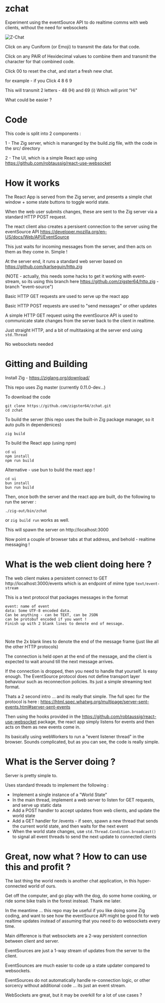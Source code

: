 # zchat
Experiment using the eventSource API to do realtime comms with web clients, without the need for websockets

![Z-Chat](docs/zchat.png)

Click on any Cuniform (or Emoji) to transmit the data for that code.

Click on any PAIR of Hexidecimal values to combine them and transmit the character for that combined code.

Click 00 to reset the chat, and start a fresh new chat.

for example - if you Click 4 8 6 9

This will transmit 2 letters - 48 (H) and 69 (i)
Which will print "Hi"

What could be easier ?

# Code 

This code is split into 2 components :

1 - The Zig server, which is mananged by the build.zig file, with the code in the src/ directory

2 - The UI, which is a simple React app using https://github.com/robtaussig/react-use-websocket

# How it works

The React App is served from the Zig server, and presents a simple chat window + some state buttons 
to toggle world state.

When the web user submits changes, these are sent to the Zig server via a standard HTTP POST request.

The react client also creates a persisent connection to the server using the eventSource API
 https://developer.mozilla.org/en-US/docs/Web/API/EventSource

This just waits for incoming messages from the server, and then acts on them as they come in. Simple !

At the server end, it runs a standard web server based on https://github.com/karlseguin/http.zig

(NOTE - actually, this needs some hacks to get it working with event-stream, so its using this branch here
https://github.com/zigster64/http.zig - branch "event-source")

Basic HTTP GET requests are used to serve up the react app

Basic HTTP POST requests are used to "send messages" or other updates

A simple HTTP GET request using the eventSource API is used to communicate state changes from the server back to the client in realtime.

Just straight HTTP, and a bit of multitasking at the server end using `std.Thread`

No websockets needed

# Gitting and Building 

Install Zig - https://ziglang.org/download/

This repo uses Zig master (currently 0.11.0-dev...)


To download the code

```
git clone https://github.com/zigster64/zchat.git
cd zchat
```

To build the server (this repo uses the built-in Zig package manager, so it auto pulls in dependenices)

`zig build`


To build the React app (using npm)

```
cd ui
npm install
npm run build
```

Alternative - use bun to build the react app !

```
cd ui
bun install
bun run build
```

Then, once both the server and the react app are built, do the following to run the server :

`./zig-out/bin/zchat`

or `zig build run` works as well.

This will spawn the server on http://localhost:3000

Now point a couple of browser tabs at that address, and behold - realtime messaging !

# What is the web client doing here ?

The web client makes a persistent connect to GET http://localhost:3000/events
which is an endpoint of mime type `text/event-stream`

This is a text protocol that packages messages in the format
```
event: name of event
data: Some UTF-8 encoded data.
Can be anything - can be TEXT, can be JSON 
can be protobuf encoded if you want !
Finish up with 2 blank lines to denote end of message.

 
```
Note the 2x blank lines to denote the end of the message frame (just like all the other HTTP protocols)

The connection is held open at the end of the message, and the client is expected to wait around till the next 
message arrives.

If the connection is dropped, then you need to handle that yourself. Is easy enough. The EventSource protocol does
not define transport layer behaviour such as reconnection policies. Its just a simple streaming text format.

Thats a 2 second intro ... and its really that simple.  The full spec for the protocol is here :
https://html.spec.whatwg.org/multipage/server-sent-events.html#server-sent-events

Then using the hooks provided in the https://github.com/robtaussig/react-use-websocket package,
the react app simply listens for events and then acts on them as new events come in.

Its basically using webWorkers to run a "event listener thread" in the browser. Sounds complicated,
but as you can see, the code is really simple.

# What is the Server doing ?

Server is pretty simple to.

Uses standard threads to implement the following : 

- Implement a single instance of a "World State" 
- In the main thread, implement a web server to listen for GET requests, and serve up static data
- Add a POST handler to accept updates from web clients, and update the world state
- Add a GET handler for /events - if seen, spawn a new thread that sends the current world state, and then waits for the next event
- When the world state changes, use `std.Thread.Condition.broadcast()` to signal all event threads to send the next update to connected clients

# Great, now what ?   How to can use this and profit ?

The last thing the world needs is another chat application, in this hyper-connected world of ours.

Get off the computer, and go play with the dog, do some home cooking, or ride some bike trails in the forest instead. Thank me later.

In the meantime ... this repo may be useful if you like doing some Zig coding, and want to see how the eventSource API 
might be good fit for web realtime updates instead of assuming that you need to do websockets every time.

Main difference is that websockets are a 2-way persistent connection between client and server.

EventSources are just a 1-way stream of updates from the server to the client.

EventSounces are much easier to code up a state updater compared to websockets.

EventSources do not automatically handle re-connection logic, or other sorcercy without additional code ... its just an event stream. 

WebSockets are great, but it may be overkill for a lot of use cases ?
